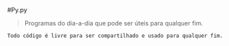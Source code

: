 #Py.py

>Programas do dia-a-dia que pode ser úteis para qualquer fim.

```
Todo código é livre para ser compartilhado e usado para qualquer fim.
```
